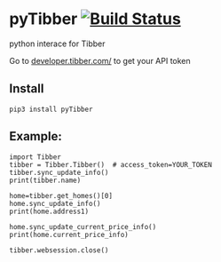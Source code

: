# pyTibber [![Build Status](https://travis-ci.org/Danielhiversen/pyTibber.svg?branch=master)](https://travis-ci.org/Danielhiversen/pyTibber)
python interace for Tibber

Go to [developer.tibber.com/](https://developer.tibber.com/) to get your API token

## Install
```
pip3 install pyTibber
```

## Example:

```
import Tibber
tibber = Tibber.Tibber()  # access_token=YOUR_TOKEN
tibber.sync_update_info()
print(tibber.name)

home=tibber.get_homes()[0]
home.sync_update_info()
print(home.address1)

home.sync_update_current_price_info()
print(home.current_price_info)

tibber.websession.close()
```
